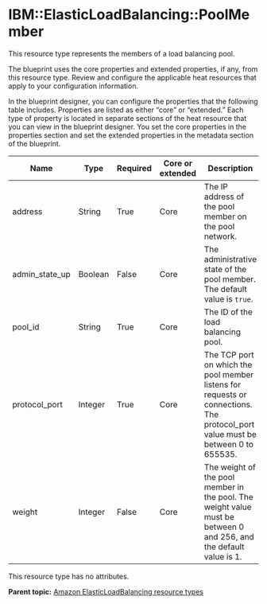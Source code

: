 # IBM::ElasticLoadBalancing::PoolMember

This resource type represents the members of a load balancing pool.

The blueprint uses the core properties and extended properties, if any, from this resource type. Review and configure the applicable heat resources that apply to your configuration information.

In the blueprint designer, you can configure the properties that the following table includes. Properties are listed as either “core” or “extended.” Each type of property is located in separate sections of the heat resource that you can view in the blueprint designer. You set the core properties in the properties section and set the extended properties in the metadata section of the blueprint.

|Name|Type|Required|Core or extended|Description|
|----|----|--------|----------------|-----------|
|address|String|True|Core|The IP address of the pool member on the pool network.|
|admin\_state\_up|Boolean|False|Core|The administrative state of the pool member. The default value is `true`.|
|pool\_id|String|True|Core|The ID of the load balancing pool.|
|protocol\_port|Integer|True|Core|The TCP port on which the pool member listens for requests or connections. The protocol\_port value must be between 0 to 655535.|
|weight|Integer|False|Core|The weight of the pool member in the pool. The weight value must be between 0 and 256, and the default value is 1.|

This resource type has no attributes.

**Parent topic:** [Amazon ElasticLoadBalancing resource types](../../com.ibm.edt.heat.reference.doc/topics/ref_heat_types_elasticloadbalancing_ov.md)

